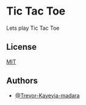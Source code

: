 # Tic Tac Toe

Lets play Tic Tac Toe

## License

[MIT](https://choosealicense.com/licenses/mit/)

## Authors

- [@Trevor-Kayeyia-madara](https://github.com/Trevor-Kayeyia-Madara)

